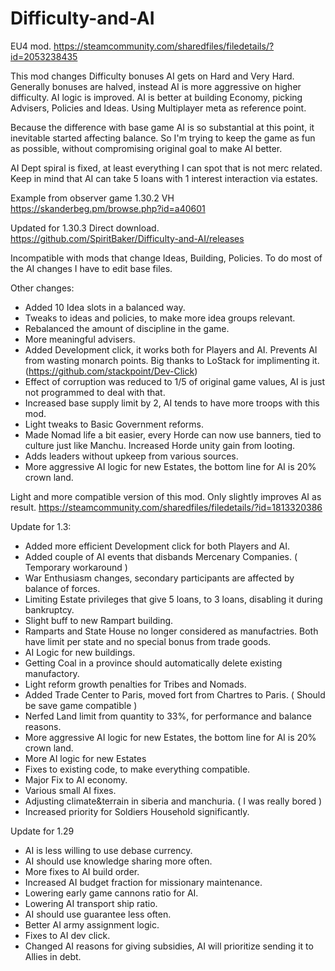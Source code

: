 # Difficulty-and-AI
EU4 mod. https://steamcommunity.com/sharedfiles/filedetails/?id=2053238435

This mod changes Difficulty bonuses AI gets on Hard and Very Hard. Generally bonuses are halved, instead AI is more aggressive on higher difficulty.
AI logic is improved. AI is better at building Economy, picking Advisers, Policies and Ideas. Using Multiplayer meta as reference point.

Because the difference with base game AI is so substantial at this point, it inevitable started affecting balance. So I'm trying to keep the game as fun as possible, without compromising original goal to make AI better.

AI Dept spiral is fixed, at least everything I can spot that is not merc related. Keep in mind that AI can take 5 loans with 1 interest interaction via estates.

Example from observer game 1.30.2 VH
https://skanderbeg.pm/browse.php?id=a40601

Updated for 1.30.3
Direct download.
https://github.com/SpiritBaker/Difficulty-and-AI/releases

Incompatible with mods that change Ideas, Building, Policies. To do most of the AI changes I have to edit base files.

Other changes:
- Added 10 Idea slots in a balanced way.
- Tweaks to ideas and policies, to make more idea groups relevant.
- Rebalanced the amount of discipline in the game.
- More meaningful advisers.
- Added Development click, it works both for Players and AI. Prevents AI from wasting monarch points. Big thanks to LoStack for implimenting it. (https://github.com/stackpoint/Dev-Click)
- Effect of corruption was reduced to 1/5 of original game values, AI is just not programmed to deal with that.
- Increased base supply limit by 2, AI tends to have more troops with this mod.
- Light tweaks to Basic Government reforms.
- Made Nomad life a bit easier, every Horde can now use banners, tied to culture just like Manchu. Increased Horde unity gain from looting.
- Adds leaders without upkeep from various sources.
- More aggressive AI logic for new Estates, the bottom line for AI is 20% crown land.



Light and more compatible version of this mod. Only slightly improves AI as result.
https://steamcommunity.com/sharedfiles/filedetails/?id=1813320386



Update for 1.3:
- Added more efficient Development click for both Players and AI.
- Added couple of AI events that disbands Mercenary Companies. ( Temporary workaround )
- War Enthusiasm changes, secondary participants are affected by balance of forces.
- Limiting Estate privileges that give 5 loans, to 3 loans, disabling it during bankruptcy. 
- Slight buff to new Rampart building.
-	Ramparts and State House no longer considered as manufactries. Both have limit per state and no special bonus from trade goods.
-	AI Logic for new buildings.
-	Getting Coal in a province should automatically delete existing manufactory.
-	Light reform growth penalties for Tribes and Nomads.
-	Added Trade Center to Paris, moved fort from Chartres to Paris. ( Should be save game compatible )
-	Nerfed Land limit from quantity to 33%, for performance and balance reasons.
-	More aggressive AI logic for new Estates, the bottom line for AI is 20% crown land.
-	More AI logic for new Estates
-	Fixes to existing code, to make everything compatible.
-	Major Fix to AI economy.
-	Various small AI fixes.
-	Adjusting climate&terrain in siberia and manchuria. ( I was really bored )
-	Increased priority for Soldiers Household significantly.

Update for 1.29

- AI is less willing to use debase currency.
- AI should use knowledge sharing more often.
- More fixes to AI build order.
- Increased AI budget fraction for missionary maintenance.
- Lowering early game cannons ratio for AI.
- Lowering AI transport ship ratio.
- AI should use guarantee less often.
- Better AI army assignment logic.
- Fixes to AI dev click.
- Changed AI reasons for giving subsidies, AI will prioritize sending it to Allies in debt.
